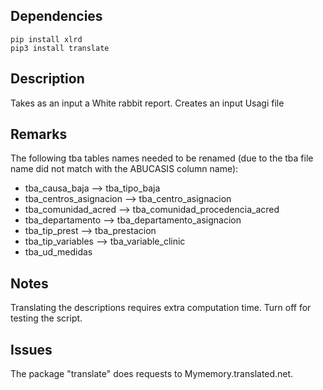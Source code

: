 ## Dependencies 
```
pip install xlrd
pip3 install translate
```

## Description
Takes as an input a White rabbit report. Creates an input Usagi file

## Remarks

The following tba tables names needed to be renamed (due to the tba file name did not match with the ABUCASIS column name):

* tba_causa_baja --> tba_tipo_baja
* tba_centros_asignacion --> tba_centro_asignacion
* tba_comunidad_acred --> tba_comunidad_procedencia_acred
* tba_departamento --> tba_departamento_asignacion
* tba_tip_prest --> tba_prestacion
* tba_tip_variables --> tba_variable_clinic
* tba_ud_medidas

## Notes

Translating the descriptions requires extra computation time. Turn off for testing the script.

## Issues
The package "translate" does requests to Mymemory.translated.net. 